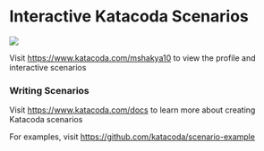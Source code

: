 # Interactive Katacoda Scenarios

[![](http://shields.katacoda.com/katacoda/mshakya10/count.svg)](https://www.katacoda.com/mshakya10 "Get your profile on Katacoda.com")

Visit https://www.katacoda.com/mshakya10 to view the profile and interactive scenarios

### Writing Scenarios
Visit https://www.katacoda.com/docs to learn more about creating Katacoda scenarios

For examples, visit https://github.com/katacoda/scenario-example
